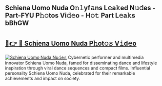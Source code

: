 ## Schiena Uomo Nuda O𝚗𝚕yf𝚊ns L𝚎a𝚔ed N𝚞𝚍es - Part-FYU P𝚑𝚘tos Vi𝚍𝚎o - H𝚘𝚝 Part L𝚎a𝚔s bBhGW

# <h2><a href="http://kfb7ow.oniu.top/?m=Schiena+Uomo+Nuda">🔗👉 🔴 Schiena Uomo Nuda P𝚑ot𝚘𝚜 V𝚒d𝚎o</a></h2>

[![Schiena Uomo Nuda Nu𝚍e𝚜](https://i.imgur.com/0qMVB7G.gif)](http://kfb7ow.oniu.top/?m=Schiena+Uomo+Nuda)
Cybernetic performer and multimedia innovator Schiena Uomo Nuda, famed for disseminating dance and lifestyle inspiration through viral dance sequences and compact films. Influential personality Schiena Uomo Nuda, celebrated for their remarkable achievements and impact on society.  
